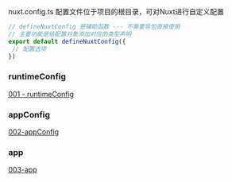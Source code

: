 nuxt.config.ts 配置文件位于项目的根目录，可对Nuxt进行自定义配置

```ts
// defineNuxtConfig 是辅助函数 --- 不需要导包直接使用
// 主要功能是给配置对象添加对应的类型声明
export default defineNuxtConfig({
 // 配置选项
})
```



### runtimeConfig

[001 - runtimeConfig](001%20-%20runtimeConfig.md)



### appConfig

[002-appConfig](002-appConfig.md)



### app

[003-app](003-app.md)

